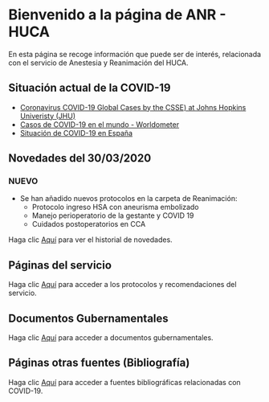 # Bienvenido a la página de ANR - HUCA

En esta página se recoge información que puede ser de interés, relacionada con el servicio de Anestesia y Reanimación del HUCA.

## Situación actual de la COVID-19
* [Coronavirus COVID-19 Global Cases by the CSSE) at Johns Hopkins Univeristy (JHU)](https://www.arcgis.com/apps/opsdashboard/index.html#/bda7594740fd40299423467b48e9ecf6)
* [Casos de COVID-19 en el mundo - Worldometer](https://www.worldometers.info/coronavirus/#countries)
* [Situación de COVID-19 en España](https://covid19.isciii.es/)

## Novedades del 30/03/2020
### NUEVO
 * Se han añadido nuevos protocolos en la carpeta de Reanimación:
   * Protocolo ingreso HSA con aneurisma embolizado
   * Manejo perioperatorio de la gestante y COVID 19
   * Cuidados postoperatorios en CCA

Haga clic [Aquí](novedades.md) para ver el historial de novedades.

## Páginas del servicio

Haga clic [Aquí](paginas_servicio.md) para acceder a los protocolos y recomendaciones del servicio.

## Documentos Gubernamentales

Haga clic [Aquí](documentos_gubernamentales.md) para acceder a documentos gubernamentales.

## Páginas otras fuentes (Bibliografía)

Haga clic [Aquí](otras_fuentes.md) para acceder a fuentes bibliográficas relacionadas con COVID-19.
